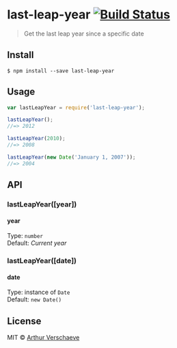 # last-leap-year [![Build Status](https://travis-ci.org/arthurvr/last-leap-year.svg?branch=master)](https://travis-ci.org/arthurvr/last-leap-year)

> Get the last leap year since a specific date


## Install

```
$ npm install --save last-leap-year
```


## Usage

```js
var lastLeapYear = require('last-leap-year');

lastLeapYear();
//=> 2012

lastLeapYear(2010);
//=> 2008

lastLeapYear(new Date('January 1, 2007'));
//=> 2004
```


## API

### lastLeapYear([year])

#### year

Type: `number`  
Default: _Current year_

### lastLeapYear([date])

#### date

Type: instance of `Date`  
Default: `new Date()`


## License

MIT © [Arthur Verschaeve](http://arthurverschaeve.be)
